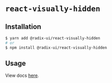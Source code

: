 # `react-visually-hidden`

## Installation

```sh
$ yarn add @radix-ui/react-visually-hidden
# or
$ npm install @radix-ui/react-visually-hidden
```

## Usage

View docs [here](https://radix-ui.com/primitives/docs/utilities/visually-hidden).
